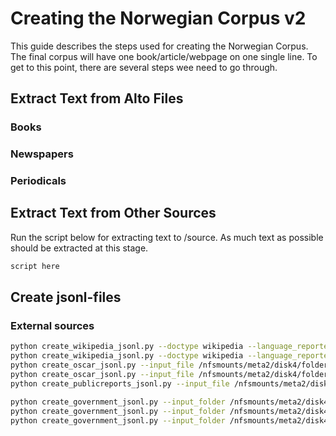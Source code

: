 # Creating the Norwegian Corpus v2
This guide describes the steps used for creating the Norwegian Corpus. The final corpus will have one book/article/webpage on one single line. To get to this point, there are several steps wee need to go through.


## Extract Text from Alto Files

### Books
### Newspapers
### Periodicals


## Extract Text from Other Sources
Run the script below for extracting text to /source. As much text as possible should be extracted at this stage.
```bash
script here
```

## Create jsonl-files
### External sources

```bash
python create_wikipedia_jsonl.py --doctype wikipedia --language_reported nno --input_file /nfsmounts/meta2/disk4/folder1/nancy/content/text/v2/source_1/wikipedia_nno/nno.wikipedia.json --output_file /nfsmounts/meta2/disk4/folder1/nancy/content/text/v2/jsonl_2/wikipedia_nno.jsonl
python create_wikipedia_jsonl.py --doctype wikipedia --language_reported nob --input_file /nfsmounts/meta2/disk4/folder1/nancy/content/text/v2/source_1/wikipedia_nob/nob.wikipedia.json --output_file /nfsmounts/meta2/disk4/folder1/nancy/content/text/v2/jsonl_2/wikipedia_nob.jsonl
python create_oscar_jsonl.py --input_file /nfsmounts/meta2/disk4/folder1/nancy/content/text/v2/source_1/oscar/nn_dedup.txt --output_file /nfsmounts/meta2/disk4/folder1/nancy/content/text/v2/jsonl_2/oscar_nno.jsonl --doctype oscar --language_reported nno
python create_oscar_jsonl.py --input_file /nfsmounts/meta2/disk4/folder1/nancy/content/text/v2/source_1/oscar/no_dedup.txt --output_file /nfsmounts/meta2/disk4/folder1/nancy/content/text/v2/jsonl_2/oscar_nob.jsonl --doctype oscar --language_reported nob
python create_publicreports_jsonl.py --input_file /nfsmounts/meta2/disk4/folder1/nancy/content/text/v2/source_1/publicreports/ --output_file /nfsmounts/meta2/disk4/folder1/nancy/content/text/v2/jsonl_2/public_reports.jsonl --doctype publicreport

python create_government_jsonl.py --input_folder /nfsmounts/meta2/disk4/folder1/nancy/content/text/v2/source_1/government/xhtml/nb/ --language_reported nbo --doc_type government --output_file /nfsmounts/meta2/disk4/folder1/nancy/content/text/v2/jsonl_2/government_nbo.jsonl
python create_government_jsonl.py --input_folder /nfsmounts/meta2/disk4/folder1/nancy/content/text/v2/source_1/government/xhtml/nn/ --language_reported nno --doc_type government --output_file /nfsmounts/meta2/disk4/folder1/nancy/content/text/v2/jsonl_2/government_nno.jsonl
python create_government_jsonl.py --input_folder /nfsmounts/meta2/disk4/folder1/nancy/content/text/v2/source_1/government/xhtml/en/ --language_reported en --doc_type government --output_file /nfsmounts/meta2/disk4/folder1/nancy/content/text/v2/jsonl_2/government_en.jsonl

````
